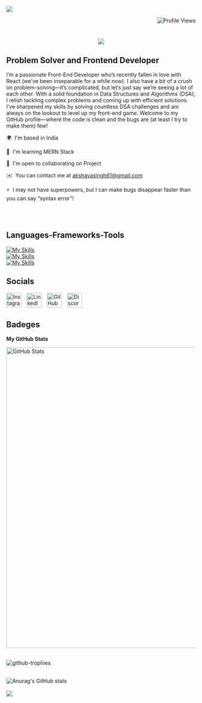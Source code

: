 ![](https://user-images.githubusercontent.com/59575502/127335491-fdba1874-e943-4d3c-ab8c-678ffe22f8b8.png)<p align="right">
  <img src="https://komarev.com/ghpvc/?username=akshaya-cp&color=brightgreen" alt="Profile Views" />
</p>

<h1 align="center">
  <img src="https://readme-typing-svg.herokuapp.com/?font=Righteous&size=35&center=true&vCenter=true&width=500&height=70&duration=4000&lines=Hi+There!+👋;+I'm+Akshaya+Singh!;" />
</h1>

Problem Solver and Frontend Developer
-------------------------------------  

I’m a passionate Front-End Developer who’s recently fallen in love with React (we’ve been inseparable for a while now). I also have a bit of a crush on problem-solving—it’s complicated, but let’s just say we’re seeing a lot of each other. With a solid foundation in Data Structures and Algorithms (DSA), I relish tackling complex problems and coming up with efficient solutions. I’ve sharpened my skills by solving countless DSA challenges and am always on the lookout to level up my front-end game. Welcome to my GitHub profile—where the code is clean and the bugs are (at least I try to make them) few!  


 
 🌍  I'm based in India  

🧠  I'm learning MERN Stack 

🤝  I'm open to collaborating on Project

✉️  You can contact me at [akshayasingh61@gmail.com](mailto:akshayasingh61@gmail.com)

⚡  I may not have superpowers, but I can make bugs disappear faster than you can say “syntax error”!
 </div>
 







 

 
</div>

<br/>

<br/>


<h2>Languages-Frameworks-Tools</h2> 

[![My Skills](https://skillicons.dev/icons?i=c,cpp,java,py,php,html,css,sass,tailwind,js,react,nodejs,expressjs,spring&theme=light)](https://skillicons.dev)
<br/>
[![My Skills](https://skillicons.dev/icons?i=vscode,pycharm,sublime,eclipse&theme=light)](https://skillicons.dev)
<br/>
[![My Skills](https://skillicons.dev/icons?i=mysql,postgres,tensorflow,git&theme=light)](https://skillicons.dev)

<h2 > Socials </h2> 



<p>
  <img src="https://skillicons.dev/icons?i=instagram&theme=light" alt="Instagram" style="width: 40px; height: 40px; display: inline-block; margin-right: 10px;" />
  <img src="https://skillicons.dev/icons?i=linkedin&theme=light" alt="LinkedIn" style="width: 40px; height: 40px; display: inline-block; margin-right: 10px;" />
  <img src="https://skillicons.dev/icons?i=github&theme=light" alt="GitHub" style="width: 40px; height: 40px; display: inline-block; margin-right: 10px;" />
  <img src="https://skillicons.dev/icons?i=discord&theme=light" alt="Discord" style="width: 40px; height: 40px; display: inline-block;" />
</p>


<h2> Badeges </h2>

<b>My GitHub Stats</b>


<img src="https://stats.dooboo.io/api/github-stats-advanced?login=akshaya-cp" alt="GitHub Stats" style="width: 800px; height: auto;" />
<br/>
<br/>

![github-trophies](https://stats.dooboo.io/api/github-trophies?login=akshaya-cp)
<br/>
<br/>

![Anurag's GitHub stats](https://github-readme-stats.vercel.app/api?username=akshaya-cp&show_icons=true&theme=radical)
<br/>
<br/>
<a href="http://www.github.com/akshaya-cp"><img src="https://github-readme-streak-stats.herokuapp.com/?user=akshaya-cp&stroke=ffffff&background=1c1917&ring=0891b2&fire=0891b2&currStreakNum=ffffff&currStreakLabel=0891b2&sideNums=ffffff&sideLabels=ffffff&dates=ffffff&hide_border=true" /></a>



